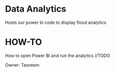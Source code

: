 # Data Analytics
Hosts our power bi code to display flood analytics

# HOW-TO
How to open Power BI and run the analytics
//TODO

Owner: Tasneem

